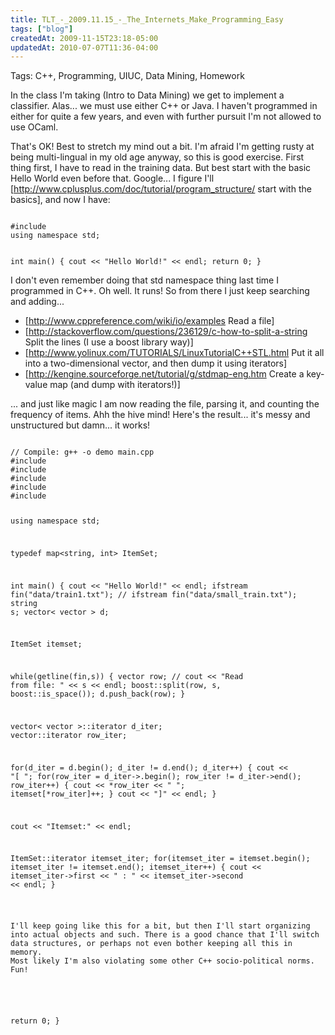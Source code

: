 ```yaml
---
title: TLT_-_2009.11.15_-_The_Internets_Make_Programming_Easy
tags: ["blog"]
createdAt: 2009-11-15T23:18-05:00
updatedAt: 2010-07-07T11:36-04:00
---
```


Tags: C++, Programming, UIUC, Data Mining, Homework

In the class I'm taking (Intro to Data Mining) we get to implement a classifier. Alas... we must use either C++ or Java. I haven't programmed in either for quite a few years, and even with further pursuit I'm not allowed to use OCaml.

That's OK! Best to stretch my mind out a bit. I'm afraid I'm getting rusty at being multi-lingual in my old age anyway, so this is good exercise. First thing first, I have to read in the training data. But best start with the basic Hello World even before that. Google... I figure I'll [http://www.cplusplus.com/doc/tutorial/program_structure/ start with the basics], and now I have:

<code>
#include <iostream>
using namespace std;

int main() {
  cout << "Hello World!" << endl;
  return 0;
}
</code>

I don't even remember doing that std namespace thing last time I programmed in C++. Oh well. It runs! So from there I just keep searching and adding...

* [http://www.cppreference.com/wiki/io/examples Read a file]
* [http://stackoverflow.com/questions/236129/c-how-to-split-a-string Split the lines (I use a boost library way)]
* [http://www.yolinux.com/TUTORIALS/LinuxTutorialC++STL.html Put it all into a two-dimensional vector, and then dump it using iterators]
* [http://kengine.sourceforge.net/tutorial/g/stdmap-eng.htm Create a key-value map (and dump with iterators!)]

... and just like magic I am now reading the file, parsing it, and counting the frequency of items. Ahh the hive mind! Here's the result... it's messy and unstructured but damn... it works!

<code>
// Compile: g++ -o demo main.cpp
#include <iostream>
#include <fstream>
#include <vector>
#include <boost/algorithm/string.hpp>
#include <map>

using namespace std;

typedef map<string, int> ItemSet;

int main() {
  cout << "Hello World!" << endl;
  ifstream fin("data/train1.txt");
  // ifstream fin("data/small_train.txt");
  string s;
  vector< vector<string> > d;

  ItemSet itemset;

  while(getline(fin,s)) {
    vector<string> row;
    // cout << "Read from file: " << s << endl;
    boost::split(row, s, boost::is_space());
    d.push_back(row);
  }

  vector< vector<string> >::iterator d_iter;
  vector<string>::iterator row_iter;

  for(d_iter = d.begin(); d_iter != d.end(); d_iter++) {
    cout << "[ ";
    for(row_iter = d_iter->.begin(); row_iter != d_iter->end(); row_iter++) {
      cout << *row_iter << " ";
      itemset[*row_iter]++;
    }
    cout << "]" << endl;
  }

  cout << "Itemset:" << endl;

  ItemSet::iterator itemset_iter;
  for(itemset_iter = itemset.begin(); itemset_iter != itemset.end(); itemset_iter++) {
    cout << itemset_iter->first << " : " << itemset_iter->second << endl;
  }

  return 0;
}
</code>

I'll keep going like this for a bit, but then I'll start organizing into actual objects and such. There is a good chance that I'll switch data structures, or perhaps not even bother keeping all this in memory. Most likely I'm also violating some other C++ socio-political norms. Fun!

